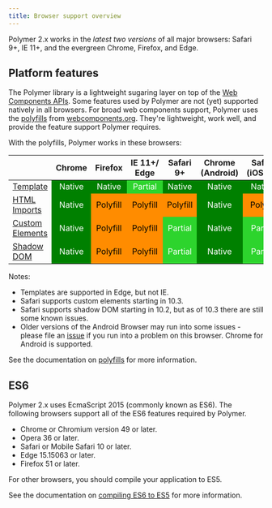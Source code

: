 ```yaml
---
title: Browser support overview
---
```


<!-- toc -->

Polymer 2.x works in the _latest two versions_ of all major browsers: Safari 9+, IE 11+, and the
evergreen Chrome, Firefox, and Edge.

## Platform features

The Polymer library is a lightweight sugaring layer on top of the [Web Components
APIs](http://webcomponents.org/articles/why-web-components/). Some features used by Polymer are not
(yet) supported natively in all browsers. For
broad web components support, Polymer uses the [polyfills](https://github.com/webcomponents/webcomponentsjs) from
[webcomponents.org](http://webcomponents.org). They're lightweight, work well, and provide the
feature support Polymer requires.

With the polyfills, Polymer works in these browsers:

<style>
td:not(.feature-title),th {
  text-align: center;
}
td.native {
  background-color: green;
  color: white;
}
td.partial {
  background-color: #2dd42d;
  color: white;
}
td.polyfill {
  background-color: darkorange;
  color: black;
}
</style>

<table>
<thead>
  <tr><th></th><th>Chrome</th><th>Firefox</th><th>IE&nbsp;11+/<br>Edge</th><th>Safari 9+</th><th>Chrome
 <br>(Android)</th><th>Safari<br>(iOS&nbsp;9+)</th></tr>
</thead>
<tr>
  <td class="feature-title"><a href="http://www.html5rocks.com/en/tutorials/webcomponents/template/">Template</a></td>
  <td class="native">Native</td>
  <td class="native">Native</td>
  <td class="partial">Partial</td>
  <td class="native">Native</td>
  <td class="native">Native</td>
  <td class="native">Native</td>
</tr>
<tr>
  <td class="feature-title"><a href="http://www.html5rocks.com/en/tutorials/webcomponents/imports/">HTML Imports</a></td>
  <td class="native">Native</td>
  <td class="polyfill">Polyfill</td>
  <td class="polyfill">Polyfill</td>
  <td class="polyfill">Polyfill</td>
  <td class="native">Native</td>
  <td class="polyfill">Polyfill</td>
</tr>
<tr>
  <td class="feature-title"><a href="http://www.html5rocks.com/en/tutorials/webcomponents/customelements/">Custom Elements</a></td>
  <td class="native">Native</td>
  <td class="polyfill">Polyfill</td>
  <td class="polyfill">Polyfill</td>
  <td class="partial">Partial</td>
  <td class="native">Native</td>
  <td class="partial">Partial</td>
</tr>
<tr>
  <td class="feature-title"><a href="http://www.html5rocks.com/en/tutorials/webcomponents/shadowdom/">Shadow DOM</a></td>
  <td class="native">Native</td>
  <td class="polyfill">Polyfill</td>
  <td class="polyfill">Polyfill</td>
  <td class="partial">Partial</td>
  <td class="native">Native</td>
  <td class="partial">Partial</td>
</tr>
</table>

Notes:

-   Templates are supported in Edge, but not IE.
-   Safari supports custom elements starting in 10.3.
-   Safari supports shadow DOM starting in 10.2, but as of 10.3 there are still some known issues.
-   Older versions of the Android Browser may run into some issues - please file an
    [issue](https://github.com/polymer/polymer/issues) if you run into a problem on this browser.
    Chrome for Android is supported.

See the documentation on [polyfills](polyfills) for more information.

## ES6

Polymer 2.x uses EcmaScript 2015 (commonly known as ES6). The following browsers support all of the
ES6 features required by Polymer.

-   Chrome or Chromium version 49 or later.
-   Opera 36 or later.
-   Safari or Mobile Safari 10 or later.
-   Edge 15.15063 or later.
-   Firefox 51 or later.

For other browsers, you should compile your application to ES5.

See the documentation on [compiling ES6 to ES5](es6) for more information.